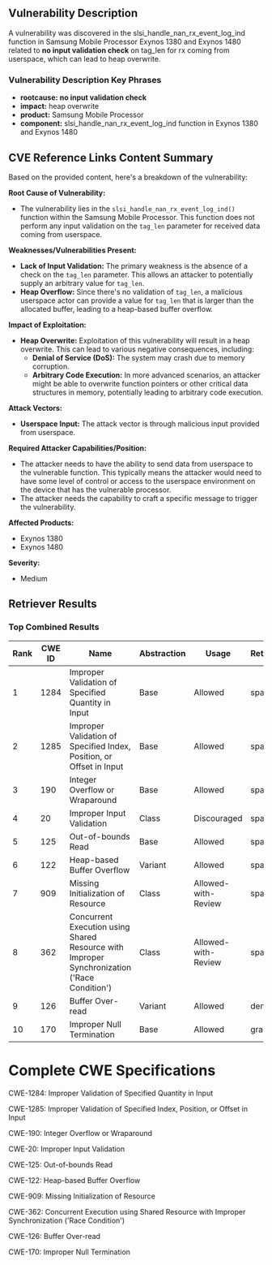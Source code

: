 ## Vulnerability Description
A vulnerability was discovered in the slsi_handle_nan_rx_event_log_ind function in Samsung Mobile Processor Exynos 1380 and Exynos 1480 related to **no input validation check** on tag_len for rx coming from userspace, which can lead to heap overwrite.

### Vulnerability Description Key Phrases
- **rootcause:** **no input validation check**
- **impact:** heap overwrite
- **product:** Samsung Mobile Processor
- **component:** slsi_handle_nan_rx_event_log_ind function in Exynos 1380 and Exynos 1480

## CVE Reference Links Content Summary
Based on the provided content, here's a breakdown of the vulnerability:

**Root Cause of Vulnerability:**
* The vulnerability lies in the `slsi_handle_nan_rx_event_log_ind()` function within the Samsung Mobile Processor. This function does not perform any input validation on the `tag_len` parameter for received data coming from userspace.

**Weaknesses/Vulnerabilities Present:**
*   **Lack of Input Validation:** The primary weakness is the absence of a check on the `tag_len` parameter. This allows an attacker to potentially supply an arbitrary value for `tag_len`.
*   **Heap Overflow:** Since there's no validation of `tag_len`, a malicious userspace actor can provide a value for `tag_len` that is larger than the allocated buffer, leading to a heap-based buffer overflow.

**Impact of Exploitation:**
*   **Heap Overwrite:** Exploitation of this vulnerability will result in a heap overwrite. This can lead to various negative consequences, including:
    *   **Denial of Service (DoS):** The system may crash due to memory corruption.
    *   **Arbitrary Code Execution:** In more advanced scenarios, an attacker might be able to overwrite function pointers or other critical data structures in memory, potentially leading to arbitrary code execution.

**Attack Vectors:**
*   **Userspace Input:** The attack vector is through malicious input provided from userspace.

**Required Attacker Capabilities/Position:**
*   The attacker needs to have the ability to send data from userspace to the vulnerable function. This typically means the attacker would need to have some level of control or access to the userspace environment on the device that has the vulnerable processor.
* The attacker needs the capability to craft a specific message to trigger the vulnerability.

**Affected Products:**
*   Exynos 1380
*   Exynos 1480

**Severity:**
* Medium

## Retriever Results

### Top Combined Results

| Rank | CWE ID | Name | Abstraction | Usage  | Retrievers | Individual Scores |
|------|--------|------|-------------|-------|------------|-------------------|
| 1 | 1284 | Improper Validation of Specified Quantity in Input | Base | Allowed | sparse | 0.223 |
| 2 | 1285 | Improper Validation of Specified Index, Position, or Offset in Input | Base | Allowed | sparse | 0.208 |
| 3 | 190 | Integer Overflow or Wraparound | Base | Allowed | sparse | 0.206 |
| 4 | 20 | Improper Input Validation | Class | Discouraged | sparse | 0.203 |
| 5 | 125 | Out-of-bounds Read | Base | Allowed | sparse | 0.199 |
| 6 | 122 | Heap-based Buffer Overflow | Variant | Allowed | sparse | 0.197 |
| 7 | 909 | Missing Initialization of Resource | Class | Allowed-with-Review | sparse | 0.197 |
| 8 | 362 | Concurrent Execution using Shared Resource with Improper Synchronization ('Race Condition') | Class | Allowed-with-Review | sparse | 0.197 |
| 9 | 126 | Buffer Over-read | Variant | Allowed | dense | 0.592 |
| 10 | 170 | Improper Null Termination | Base | Allowed | graph | 0.003 |



# Complete CWE Specifications

CWE-1284: Improper Validation of Specified Quantity in Input

CWE-1285: Improper Validation of Specified Index, Position, or Offset in Input

CWE-190: Integer Overflow or Wraparound

CWE-20: Improper Input Validation

CWE-125: Out-of-bounds Read

CWE-122: Heap-based Buffer Overflow

CWE-909: Missing Initialization of Resource

CWE-362: Concurrent Execution using Shared Resource with Improper Synchronization ('Race Condition')

CWE-126: Buffer Over-read

CWE-170: Improper Null Termination